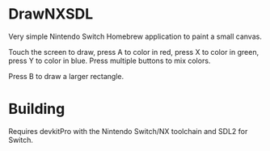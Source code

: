 # DrawNXSDL

Very simple Nintendo Switch Homebrew application to paint a small canvas.

Touch the screen to draw, press A to color in red, press X to color in green, press Y to color in blue. Press multiple buttons to mix colors.

Press B to draw a larger rectangle.

# Building

Requires devkitPro with the Nintendo Switch/NX toolchain and SDL2 for Switch.